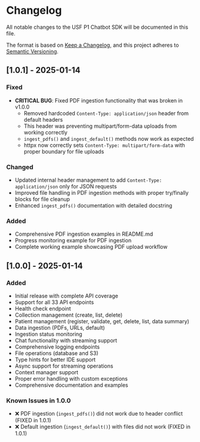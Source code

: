 # Changelog

All notable changes to the USF P1 Chatbot SDK will be documented in this file.

The format is based on [Keep a Changelog](https://keepachangelog.com/en/1.0.0/),
and this project adheres to [Semantic Versioning](https://semver.org/spec/v2.0.0.html).

## [1.0.1] - 2025-01-14

### Fixed
- **CRITICAL BUG**: Fixed PDF ingestion functionality that was broken in v1.0.0
  - Removed hardcoded `Content-Type: application/json` header from default headers
  - This header was preventing multipart/form-data uploads from working correctly
  - `ingest_pdfs()` and `ingest_default()` methods now work as expected
  - httpx now correctly sets `Content-Type: multipart/form-data` with proper boundary for file uploads

### Changed
- Updated internal header management to add `Content-Type: application/json` only for JSON requests
- Improved file handling in PDF ingestion methods with proper try/finally blocks for file cleanup
- Enhanced `ingest_pdfs()` documentation with detailed docstring

### Added
- Comprehensive PDF ingestion examples in README.md
- Progress monitoring example for PDF ingestion
- Complete working example showcasing PDF upload workflow

## [1.0.0] - 2025-01-14

### Added
- Initial release with complete API coverage
- Support for all 33 API endpoints
- Health check endpoint
- Collection management (create, list, delete)
- Patient management (register, validate, get, delete, list, data summary)
- Data ingestion (PDFs, URLs, default)
- Ingestion status monitoring
- Chat functionality with streaming support
- Comprehensive logging endpoints
- File operations (database and S3)
- Type hints for better IDE support
- Async support for streaming operations
- Context manager support
- Proper error handling with custom exceptions
- Comprehensive documentation and examples

### Known Issues in 1.0.0
- ❌ PDF ingestion (`ingest_pdfs()`) did not work due to header conflict (FIXED in 1.0.1)
- ❌ Default ingestion (`ingest_default()`) with files did not work (FIXED in 1.0.1)
